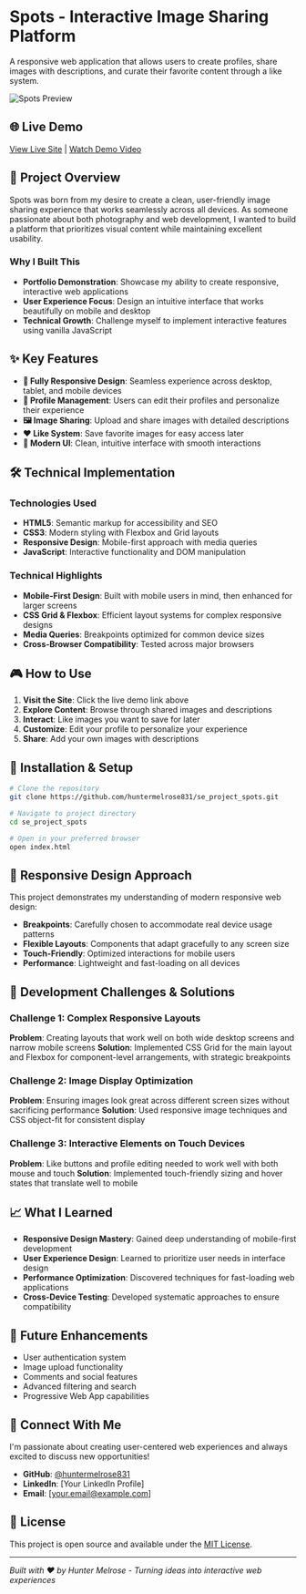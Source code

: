 # Spots - Interactive Image Sharing Platform

A responsive web application that allows users to create profiles, share images with descriptions, and curate their favorite content through a like system.

![Spots Preview]("/src/images/spotssnip.png")


## 🌐 Live Demo
[View Live Site](https://huntermelrose831.github.io/se_project_spots) | [Watch Demo Video](https://drive.google.com/file/d/1Jyu-_D8q_f7_nHr57D64ateDAZhQttGu/view?usp=sharing)

## 🎯 Project Overview

Spots was born from my desire to create a clean, user-friendly image sharing experience that works seamlessly across all devices. As someone passionate about both photography and web development, I wanted to build a platform that prioritizes visual content while maintaining excellent usability.

### Why I Built This
- **Portfolio Demonstration**: Showcase my ability to create responsive, interactive web applications
- **User Experience Focus**: Design an intuitive interface that works beautifully on mobile and desktop
- **Technical Growth**: Challenge myself to implement interactive features using vanilla JavaScript

## ✨ Key Features

- **📱 Fully Responsive Design**: Seamless experience across desktop, tablet, and mobile devices
- **👤 Profile Management**: Users can edit their profiles and personalize their experience
- **🖼️ Image Sharing**: Upload and share images with detailed descriptions
- **❤️ Like System**: Save favorite images for easy access later
- **🎨 Modern UI**: Clean, intuitive interface with smooth interactions

## 🛠️ Technical Implementation

### Technologies Used
- **HTML5**: Semantic markup for accessibility and SEO
- **CSS3**: Modern styling with Flexbox and Grid layouts
- **Responsive Design**: Mobile-first approach with media queries
- **JavaScript**: Interactive functionality and DOM manipulation

### Technical Highlights
- **Mobile-First Design**: Built with mobile users in mind, then enhanced for larger screens
- **CSS Grid & Flexbox**: Efficient layout systems for complex responsive designs
- **Media Queries**: Breakpoints optimized for common device sizes
- **Cross-Browser Compatibility**: Tested across major browsers

## 🎮 How to Use

1. **Visit the Site**: Click the live demo link above
2. **Explore Content**: Browse through shared images and descriptions
3. **Interact**: Like images you want to save for later
4. **Customize**: Edit your profile to personalize your experience
5. **Share**: Add your own images with descriptions

## 🚀 Installation & Setup

```bash
# Clone the repository
git clone https://github.com/huntermelrose831/se_project_spots.git

# Navigate to project directory
cd se_project_spots

# Open in your preferred browser
open index.html
```

## 📱 Responsive Design Approach

This project demonstrates my understanding of modern responsive web design:

- **Breakpoints**: Carefully chosen to accommodate real device usage patterns
- **Flexible Layouts**: Components that adapt gracefully to any screen size
- **Touch-Friendly**: Optimized interactions for mobile users
- **Performance**: Lightweight and fast-loading on all devices

## 🔧 Development Challenges & Solutions

### Challenge 1: Complex Responsive Layouts
**Problem**: Creating layouts that work well on both wide desktop screens and narrow mobile screens
**Solution**: Implemented CSS Grid for the main layout and Flexbox for component-level arrangements, with strategic breakpoints

### Challenge 2: Image Display Optimization
**Problem**: Ensuring images look great across different screen sizes without sacrificing performance
**Solution**: Used responsive image techniques and CSS object-fit for consistent display

### Challenge 3: Interactive Elements on Touch Devices
**Problem**: Like buttons and profile editing needed to work well with both mouse and touch
**Solution**: Implemented touch-friendly sizing and hover states that translate well to mobile

## 📈 What I Learned

- **Responsive Design Mastery**: Gained deep understanding of mobile-first development
- **User Experience Design**: Learned to prioritize user needs in interface design
- **Performance Optimization**: Discovered techniques for fast-loading web applications
- **Cross-Device Testing**: Developed systematic approaches to ensure compatibility

## 🔮 Future Enhancements

- User authentication system
- Image upload functionality
- Comments and social features
- Advanced filtering and search
- Progressive Web App capabilities

## 🤝 Connect With Me

I'm passionate about creating user-centered web experiences and always excited to discuss new opportunities!

- **GitHub**: [@huntermelrose831](https://github.com/huntermelrose831)
- **LinkedIn**: [Your LinkedIn Profile]
- **Email**: [your.email@example.com]

## 📄 License

This project is open source and available under the [MIT License](LICENSE).

---

*Built with ❤️ by Hunter Melrose - Turning ideas into interactive web experiences*
